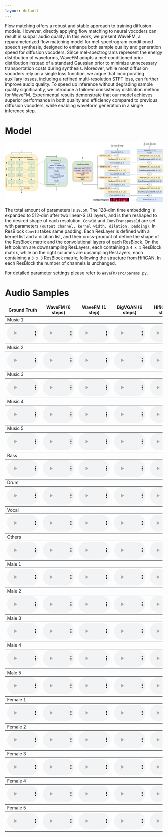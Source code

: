 ```yaml
---
layout: default
---
```


Flow matching offers a robust and stable approach to training diffusion models. However, directly applying flow matching to neural vocoders can result in subpar audio quality. In this work, we present WaveFM, a reparameterized flow matching model for mel-spectrogram conditioned speech synthesis, designed to enhance both sample quality and generation speed for diffusion vocoders. Since mel-spectrograms represent the energy distribution of waveforms, WaveFM adopts a mel-conditioned prior distribution instead of a standard Gaussian prior to minimize unnecessary transportation costs during synthesis. Moreover, while most diffusion vocoders rely on a single loss function, we argue that incorporating auxiliary losses, including a refined multi-resolution STFT loss, can further improve audio quality. To speed up inference without degrading sample quality significantly, we introduce a tailored consistency distillation method for WaveFM. Experimental results demonstrate that our model achieves superior performance in both quality and efficiency compared to previous diffusion vocoders, while enabling waveform generation in a single inference step.

# Model

![Model](./model.png)

The total amount of parameters is `19.5M`. The 128-dim time embedding is expanded to 512-dim after two linear-SiLU layers, and is then reshaped to the desired shape of each resolution. `Conv1d` and `ConvTranspose1d` are set with parameters `(output channel, kernel width, dilation, padding)`. In ResBlock `Conv1d` takes same padding. Each ResLayer is defined with a kernel list and a dilation list, and their cross-product of define the shape of the ResBlock matrix and the convolutional layers of each ResBlock. On the left column are downsampling ResLayers, each containing a `4 x 1` ResBlock matrix, while on the right columns are upsampling ResLayers, each containing a `3 x 3` ResBlock matrix, following the structure from HifiGAN. In each ResBlock the number of channels is unchanged.

For detailed parameter settings please refer to `WaveFM/src/params.py`.

# Audio Samples

<table><thead><tr><td align="center"><b>Ground Truth</b><br></td>
<td align="center"><b>WaveFM   (6 steps)</b><br></td>
<td align="center"><b>WaveFM   (1 step)</b><br></td>
<td align="center"><b>BigVGAN  (6 steps)</b><br></td>
<td align="center"><b>HifiGAN  (6 steps)</b><br></td>
<td align="center"><b>DiffWave (6 steps)</b><br></td>
<td align="center"><b>PriorGrad (6 steps)</b><br></td>
<td align="center"><b>FreGrad  (6 steps)</b><br></td>
<td align="center"><b>FastDiff  (6 steps)</b><br></td></tr></thead><tbody>
<tbody><tr><td colspan="9">Music 1</td></tr></tbody><tbody><tr>
<td align="center"><audio id="player" controls="" style="width:100px;" preload="auto"><source src="audio\gt\Alexander_Ross_-_Goodbye_Bolero.wav"></audio></td>
<td align="center"><audio id="player" controls="" style="width:100px;" preload="auto"><source src="audio\6WaveFM\Alexander_Ross_-_Goodbye_Bolero.wav"></audio></td>
<td align="center"><audio id="player" controls="" style="width:100px;" preload="auto"><source src="audio\1WaveFM\Alexander_Ross_-_Goodbye_Bolero.wav"></audio></td>
<td align="center"><audio id="player" controls="" style="width:100px;" preload="auto"><source src="audio\big-v-gan\Alexander_Ross_-_Goodbye_Bolero.wav"></audio></td>
<td align="center"><audio id="player" controls="" style="width:100px;" preload="auto"><source src="audio\new-hifi-gan\Alexander_Ross_-_Goodbye_Bolero.wav"></audio></td>
<td align="center"><audio id="player" controls="" style="width:100px;" preload="auto"><source src="audio\diffwave\Alexander_Ross_-_Goodbye_Bolero.wav"></audio></td>
<td align="center"><audio id="player" controls="" style="width:100px;" preload="auto"><source src="audio\PriorGrad\Alexander_Ross_-_Goodbye_Bolero.wav"></audio></td>
<td align="center"><audio id="player" controls="" style="width:100px;" preload="auto"><source src="audio\fregrad\Alexander_Ross_-_Goodbye_Bolero.wav"></audio></td>
<td align="center"><audio id="player" controls="" style="width:100px;" preload="auto"><source src="audio\FastDiff\Alexander_Ross_-_Goodbye_Bolero.wav"></audio></td>
</tr></tbody><tbody><tr><td colspan="9">Music 2</td></tr></tbody><tbody><tr>
<td align="center"><audio id="player" controls="" style="width:100px;" preload="auto"><source src="audio\gt\Al_James_-_Schoolboy_Facination.wav"></audio></td>
<td align="center"><audio id="player" controls="" style="width:100px;" preload="auto"><source src="audio\6WaveFM\Al_James_-_Schoolboy_Facination.wav"></audio></td>
<td align="center"><audio id="player" controls="" style="width:100px;" preload="auto"><source src="audio\1WaveFM\Al_James_-_Schoolboy_Facination.wav"></audio></td>
<td align="center"><audio id="player" controls="" style="width:100px;" preload="auto"><source src="audio\big-v-gan\Al_James_-_Schoolboy_Facination.wav"></audio></td>
<td align="center"><audio id="player" controls="" style="width:100px;" preload="auto"><source src="audio\new-hifi-gan\Al_James_-_Schoolboy_Facination.wav"></audio></td>
<td align="center"><audio id="player" controls="" style="width:100px;" preload="auto"><source src="audio\diffwave\Al_James_-_Schoolboy_Facination.wav"></audio></td>
<td align="center"><audio id="player" controls="" style="width:100px;" preload="auto"><source src="audio\PriorGrad\Al_James_-_Schoolboy_Facination.wav"></audio></td>
<td align="center"><audio id="player" controls="" style="width:100px;" preload="auto"><source src="audio\fregrad\Al_James_-_Schoolboy_Facination.wav"></audio></td>
<td align="center"><audio id="player" controls="" style="width:100px;" preload="auto"><source src="audio\FastDiff\Al_James_-_Schoolboy_Facination.wav"></audio></td>
</tr></tbody><tbody><tr><td colspan="9">Music 3</td></tr></tbody><tbody><tr>
<td align="center"><audio id="player" controls="" style="width:100px;" preload="auto"><source src="audio\gt\Ben_Carrigan_-_We'll_Talk_About_It_All_Tonight.wav"></audio></td>
<td align="center"><audio id="player" controls="" style="width:100px;" preload="auto"><source src="audio\6WaveFM\Ben_Carrigan_-_We'll_Talk_About_It_All_Tonight.wav"></audio></td>
<td align="center"><audio id="player" controls="" style="width:100px;" preload="auto"><source src="audio\1WaveFM\Ben_Carrigan_-_We'll_Talk_About_It_All_Tonight.wav"></audio></td>
<td align="center"><audio id="player" controls="" style="width:100px;" preload="auto"><source src="audio\big-v-gan\Ben_Carrigan_-_We'll_Talk_About_It_All_Tonight.wav"></audio></td>
<td align="center"><audio id="player" controls="" style="width:100px;" preload="auto"><source src="audio\new-hifi-gan\Ben_Carrigan_-_We'll_Talk_About_It_All_Tonight.wav"></audio></td>
<td align="center"><audio id="player" controls="" style="width:100px;" preload="auto"><source src="audio\diffwave\Ben_Carrigan_-_We'll_Talk_About_It_All_Tonight.wav"></audio></td>
<td align="center"><audio id="player" controls="" style="width:100px;" preload="auto"><source src="audio\PriorGrad\Ben_Carrigan_-_We'll_Talk_About_It_All_Tonight.wav"></audio></td>
<td align="center"><audio id="player" controls="" style="width:100px;" preload="auto"><source src="audio\fregrad\Ben_Carrigan_-_We'll_Talk_About_It_All_Tonight.wav"></audio></td>
<td align="center"><audio id="player" controls="" style="width:100px;" preload="auto"><source src="audio\FastDiff\Ben_Carrigan_-_We'll_Talk_About_It_All_Tonight.wav"></audio></td>
</tr></tbody><tbody><tr><td colspan="9">Music 4</td></tr></tbody><tbody><tr>
<td align="center"><audio id="player" controls="" style="width:100px;" preload="auto"><source src="audio\gt\BKS_-_Too_Much.wav"></audio></td>
<td align="center"><audio id="player" controls="" style="width:100px;" preload="auto"><source src="audio\6WaveFM\BKS_-_Too_Much.wav"></audio></td>
<td align="center"><audio id="player" controls="" style="width:100px;" preload="auto"><source src="audio\1WaveFM\BKS_-_Too_Much.wav"></audio></td>
<td align="center"><audio id="player" controls="" style="width:100px;" preload="auto"><source src="audio\big-v-gan\BKS_-_Too_Much.wav"></audio></td>
<td align="center"><audio id="player" controls="" style="width:100px;" preload="auto"><source src="audio\new-hifi-gan\BKS_-_Too_Much.wav"></audio></td>
<td align="center"><audio id="player" controls="" style="width:100px;" preload="auto"><source src="audio\diffwave\BKS_-_Too_Much.wav"></audio></td>
<td align="center"><audio id="player" controls="" style="width:100px;" preload="auto"><source src="audio\PriorGrad\BKS_-_Too_Much.wav"></audio></td>
<td align="center"><audio id="player" controls="" style="width:100px;" preload="auto"><source src="audio\fregrad\BKS_-_Too_Much.wav"></audio></td>
<td align="center"><audio id="player" controls="" style="width:100px;" preload="auto"><source src="audio\FastDiff\BKS_-_Too_Much.wav"></audio></td>
</tr></tbody><tbody><tr><td colspan="9">Music 5</td></tr></tbody><tbody><tr>
<td align="center"><audio id="player" controls="" style="width:100px;" preload="auto"><source src="audio\gt\Zeno_-_Signs.wav"></audio></td>
<td align="center"><audio id="player" controls="" style="width:100px;" preload="auto"><source src="audio\6WaveFM\Zeno_-_Signs.wav"></audio></td>
<td align="center"><audio id="player" controls="" style="width:100px;" preload="auto"><source src="audio\1WaveFM\Zeno_-_Signs.wav"></audio></td>
<td align="center"><audio id="player" controls="" style="width:100px;" preload="auto"><source src="audio\big-v-gan\Zeno_-_Signs.wav"></audio></td>
<td align="center"><audio id="player" controls="" style="width:100px;" preload="auto"><source src="audio\new-hifi-gan\Zeno_-_Signs.wav"></audio></td>
<td align="center"><audio id="player" controls="" style="width:100px;" preload="auto"><source src="audio\diffwave\Zeno_-_Signs.wav"></audio></td>
<td align="center"><audio id="player" controls="" style="width:100px;" preload="auto"><source src="audio\PriorGrad\Zeno_-_Signs.wav"></audio></td>
<td align="center"><audio id="player" controls="" style="width:100px;" preload="auto"><source src="audio\fregrad\Zeno_-_Signs.wav"></audio></td>
<td align="center"><audio id="player" controls="" style="width:100px;" preload="auto"><source src="audio\FastDiff\Zeno_-_Signs.wav"></audio></td>
</tr></tbody><tbody><tr><td colspan="9">Bass</td></tr></tbody><tbody><tr>
<td align="center"><audio id="player" controls="" style="width:100px;" preload="auto"><source src="audio\gt\AM_Contra_-_Heart_Peripheral.wav"></audio></td>
<td align="center"><audio id="player" controls="" style="width:100px;" preload="auto"><source src="audio\6WaveFM\AM_Contra_-_Heart_Peripheral.wav"></audio></td>
<td align="center"><audio id="player" controls="" style="width:100px;" preload="auto"><source src="audio\1WaveFM\AM_Contra_-_Heart_Peripheral.wav"></audio></td>
<td align="center"><audio id="player" controls="" style="width:100px;" preload="auto"><source src="audio\big-v-gan\AM_Contra_-_Heart_Peripheral.wav"></audio></td>
<td align="center"><audio id="player" controls="" style="width:100px;" preload="auto"><source src="audio\new-hifi-gan\AM_Contra_-_Heart_Peripheral.wav"></audio></td>
<td align="center"><audio id="player" controls="" style="width:100px;" preload="auto"><source src="audio\diffwave\AM_Contra_-_Heart_Peripheral.wav"></audio></td>
<td align="center"><audio id="player" controls="" style="width:100px;" preload="auto"><source src="audio\PriorGrad\AM_Contra_-_Heart_Peripheral.wav"></audio></td>
<td align="center"><audio id="player" controls="" style="width:100px;" preload="auto"><source src="audio\fregrad\AM_Contra_-_Heart_Peripheral.wav"></audio></td>
<td align="center"><audio id="player" controls="" style="width:100px;" preload="auto"><source src="audio\FastDiff\AM_Contra_-_Heart_Peripheral.wav"></audio></td>
</tr></tbody><tbody><tr><td colspan="9">Drum</td></tr></tbody><tbody><tr>
<td align="center"><audio id="player" controls="" style="width:100px;" preload="auto"><source src="audio\gt\Actions_-_One_Minute_Smile.wav"></audio></td>
<td align="center"><audio id="player" controls="" style="width:100px;" preload="auto"><source src="audio\6WaveFM\Actions_-_One_Minute_Smile.wav"></audio></td>
<td align="center"><audio id="player" controls="" style="width:100px;" preload="auto"><source src="audio\1WaveFM\Actions_-_One_Minute_Smile.wav"></audio></td>
<td align="center"><audio id="player" controls="" style="width:100px;" preload="auto"><source src="audio\big-v-gan\Actions_-_One_Minute_Smile.wav"></audio></td>
<td align="center"><audio id="player" controls="" style="width:100px;" preload="auto"><source src="audio\new-hifi-gan\Actions_-_One_Minute_Smile.wav"></audio></td>
<td align="center"><audio id="player" controls="" style="width:100px;" preload="auto"><source src="audio\diffwave\Actions_-_One_Minute_Smile.wav"></audio></td>
<td align="center"><audio id="player" controls="" style="width:100px;" preload="auto"><source src="audio\PriorGrad\Actions_-_One_Minute_Smile.wav"></audio></td>
<td align="center"><audio id="player" controls="" style="width:100px;" preload="auto"><source src="audio\fregrad\Actions_-_One_Minute_Smile.wav"></audio></td>
<td align="center"><audio id="player" controls="" style="width:100px;" preload="auto"><source src="audio\FastDiff\Actions_-_One_Minute_Smile.wav"></audio></td>
</tr></tbody><tbody><tr><td colspan="9">Vocal</td></tr></tbody><tbody><tr>
<td align="center"><audio id="player" controls="" style="width:100px;" preload="auto"><source src="audio\gt\Clara_Berry_And_Wooldog_-_Waltz_For_My_Victims.wav"></audio></td>
<td align="center"><audio id="player" controls="" style="width:100px;" preload="auto"><source src="audio\6WaveFM\Clara_Berry_And_Wooldog_-_Waltz_For_My_Victims.wav"></audio></td>
<td align="center"><audio id="player" controls="" style="width:100px;" preload="auto"><source src="audio\1WaveFM\Clara_Berry_And_Wooldog_-_Waltz_For_My_Victims.wav"></audio></td>
<td align="center"><audio id="player" controls="" style="width:100px;" preload="auto"><source src="audio\big-v-gan\Clara_Berry_And_Wooldog_-_Waltz_For_My_Victims.wav"></audio></td>
<td align="center"><audio id="player" controls="" style="width:100px;" preload="auto"><source src="audio\new-hifi-gan\Clara_Berry_And_Wooldog_-_Waltz_For_My_Victims.wav"></audio></td>
<td align="center"><audio id="player" controls="" style="width:100px;" preload="auto"><source src="audio\diffwave\Clara_Berry_And_Wooldog_-_Waltz_For_My_Victims.wav"></audio></td>
<td align="center"><audio id="player" controls="" style="width:100px;" preload="auto"><source src="audio\PriorGrad\Clara_Berry_And_Wooldog_-_Waltz_For_My_Victims.wav"></audio></td>
<td align="center"><audio id="player" controls="" style="width:100px;" preload="auto"><source src="audio\fregrad\Clara_Berry_And_Wooldog_-_Waltz_For_My_Victims.wav"></audio></td>
<td align="center"><audio id="player" controls="" style="width:100px;" preload="auto"><source src="audio\FastDiff\Clara_Berry_And_Wooldog_-_Waltz_For_My_Victims.wav"></audio></td>
</tr></tbody><tbody><tr><td colspan="9">Others</td></tr></tbody><tbody><tr>
<td align="center"><audio id="player" controls="" style="width:100px;" preload="auto"><source src="audio\gt\BKS_-_Bulldozer.wav"></audio></td>
<td align="center"><audio id="player" controls="" style="width:100px;" preload="auto"><source src="audio\6WaveFM\BKS_-_Bulldozer.wav"></audio></td>
<td align="center"><audio id="player" controls="" style="width:100px;" preload="auto"><source src="audio\1WaveFM\BKS_-_Bulldozer.wav"></audio></td>
<td align="center"><audio id="player" controls="" style="width:100px;" preload="auto"><source src="audio\big-v-gan\BKS_-_Bulldozer.wav"></audio></td>
<td align="center"><audio id="player" controls="" style="width:100px;" preload="auto"><source src="audio\new-hifi-gan\BKS_-_Bulldozer.wav"></audio></td>
<td align="center"><audio id="player" controls="" style="width:100px;" preload="auto"><source src="audio\diffwave\BKS_-_Bulldozer.wav"></audio></td>
<td align="center"><audio id="player" controls="" style="width:100px;" preload="auto"><source src="audio\PriorGrad\BKS_-_Bulldozer.wav"></audio></td>
<td align="center"><audio id="player" controls="" style="width:100px;" preload="auto"><source src="audio\fregrad\BKS_-_Bulldozer.wav"></audio></td>
<td align="center"><audio id="player" controls="" style="width:100px;" preload="auto"><source src="audio\FastDiff\BKS_-_Bulldozer.wav"></audio></td>
</tr></tbody><tbody><tr><td colspan="9">Male 1</td></tr></tbody><tbody><tr>
<td align="center"><audio id="player" controls="" style="width:100px;" preload="auto"><source src="audio\gt\1089_134686_000007_000005.wav"></audio></td>
<td align="center"><audio id="player" controls="" style="width:100px;" preload="auto"><source src="audio\6WaveFM\1089_134686_000007_000005.wav"></audio></td>
<td align="center"><audio id="player" controls="" style="width:100px;" preload="auto"><source src="audio\1WaveFM\1089_134686_000007_000005.wav"></audio></td>
<td align="center"><audio id="player" controls="" style="width:100px;" preload="auto"><source src="audio\big-v-gan\1089_134686_000007_000005.wav"></audio></td>
<td align="center"><audio id="player" controls="" style="width:100px;" preload="auto"><source src="audio\new-hifi-gan\1089_134686_000007_000005.wav"></audio></td>
<td align="center"><audio id="player" controls="" style="width:100px;" preload="auto"><source src="audio\diffwave\1089_134686_000007_000005.wav"></audio></td>
<td align="center"><audio id="player" controls="" style="width:100px;" preload="auto"><source src="audio\PriorGrad\1089_134686_000007_000005.wav"></audio></td>
<td align="center"><audio id="player" controls="" style="width:100px;" preload="auto"><source src="audio\fregrad\1089_134686_000007_000005.wav"></audio></td>
<td align="center"><audio id="player" controls="" style="width:100px;" preload="auto"><source src="audio\FastDiff\1089_134686_000007_000005.wav"></audio></td>
</tr></tbody><tbody><tr><td colspan="9">Male 2</td></tr></tbody><tbody><tr>
<td align="center"><audio id="player" controls="" style="width:100px;" preload="auto"><source src="audio\gt\1089_134686_000024_000007.wav"></audio></td>
<td align="center"><audio id="player" controls="" style="width:100px;" preload="auto"><source src="audio\6WaveFM\1089_134686_000024_000007.wav"></audio></td>
<td align="center"><audio id="player" controls="" style="width:100px;" preload="auto"><source src="audio\1WaveFM\1089_134686_000024_000007.wav"></audio></td>
<td align="center"><audio id="player" controls="" style="width:100px;" preload="auto"><source src="audio\big-v-gan\1089_134686_000024_000007.wav"></audio></td>
<td align="center"><audio id="player" controls="" style="width:100px;" preload="auto"><source src="audio\new-hifi-gan\1089_134686_000024_000007.wav"></audio></td>
<td align="center"><audio id="player" controls="" style="width:100px;" preload="auto"><source src="audio\diffwave\1089_134686_000024_000007.wav"></audio></td>
<td align="center"><audio id="player" controls="" style="width:100px;" preload="auto"><source src="audio\PriorGrad\1089_134686_000024_000007.wav"></audio></td>
<td align="center"><audio id="player" controls="" style="width:100px;" preload="auto"><source src="audio\fregrad\1089_134686_000024_000007.wav"></audio></td>
<td align="center"><audio id="player" controls="" style="width:100px;" preload="auto"><source src="audio\FastDiff\1089_134686_000024_000007.wav"></audio></td>
</tr></tbody><tbody><tr><td colspan="9">Male 3</td></tr></tbody><tbody><tr>
<td align="center"><audio id="player" controls="" style="width:100px;" preload="auto"><source src="audio\gt\1188_133604_000011_000003.wav"></audio></td>
<td align="center"><audio id="player" controls="" style="width:100px;" preload="auto"><source src="audio\6WaveFM\1188_133604_000011_000003.wav"></audio></td>
<td align="center"><audio id="player" controls="" style="width:100px;" preload="auto"><source src="audio\1WaveFM\1188_133604_000011_000003.wav"></audio></td>
<td align="center"><audio id="player" controls="" style="width:100px;" preload="auto"><source src="audio\big-v-gan\1188_133604_000011_000003.wav"></audio></td>
<td align="center"><audio id="player" controls="" style="width:100px;" preload="auto"><source src="audio\new-hifi-gan\1188_133604_000011_000003.wav"></audio></td>
<td align="center"><audio id="player" controls="" style="width:100px;" preload="auto"><source src="audio\diffwave\1188_133604_000011_000003.wav"></audio></td>
<td align="center"><audio id="player" controls="" style="width:100px;" preload="auto"><source src="audio\PriorGrad\1188_133604_000011_000003.wav"></audio></td>
<td align="center"><audio id="player" controls="" style="width:100px;" preload="auto"><source src="audio\fregrad\1188_133604_000011_000003.wav"></audio></td>
<td align="center"><audio id="player" controls="" style="width:100px;" preload="auto"><source src="audio\FastDiff\1188_133604_000011_000003.wav"></audio></td>
</tr></tbody><tbody><tr><td colspan="9">Male 4</td></tr></tbody><tbody><tr>
<td align="center"><audio id="player" controls="" style="width:100px;" preload="auto"><source src="audio\gt\1188_133604_000018_000000.wav"></audio></td>
<td align="center"><audio id="player" controls="" style="width:100px;" preload="auto"><source src="audio\6WaveFM\1188_133604_000018_000000.wav"></audio></td>
<td align="center"><audio id="player" controls="" style="width:100px;" preload="auto"><source src="audio\1WaveFM\1188_133604_000018_000000.wav"></audio></td>
<td align="center"><audio id="player" controls="" style="width:100px;" preload="auto"><source src="audio\big-v-gan\1188_133604_000018_000000.wav"></audio></td>
<td align="center"><audio id="player" controls="" style="width:100px;" preload="auto"><source src="audio\new-hifi-gan\1188_133604_000018_000000.wav"></audio></td>
<td align="center"><audio id="player" controls="" style="width:100px;" preload="auto"><source src="audio\diffwave\1188_133604_000018_000000.wav"></audio></td>
<td align="center"><audio id="player" controls="" style="width:100px;" preload="auto"><source src="audio\PriorGrad\1188_133604_000018_000000.wav"></audio></td>
<td align="center"><audio id="player" controls="" style="width:100px;" preload="auto"><source src="audio\fregrad\1188_133604_000018_000000.wav"></audio></td>
<td align="center"><audio id="player" controls="" style="width:100px;" preload="auto"><source src="audio\FastDiff\1188_133604_000018_000000.wav"></audio></td>
</tr></tbody><tbody><tr><td colspan="9">Male 5</td></tr></tbody><tbody><tr>
<td align="center"><audio id="player" controls="" style="width:100px;" preload="auto"><source src="audio\gt\1320_122612_000013_000000.wav"></audio></td>
<td align="center"><audio id="player" controls="" style="width:100px;" preload="auto"><source src="audio\6WaveFM\1320_122612_000013_000000.wav"></audio></td>
<td align="center"><audio id="player" controls="" style="width:100px;" preload="auto"><source src="audio\1WaveFM\1320_122612_000013_000000.wav"></audio></td>
<td align="center"><audio id="player" controls="" style="width:100px;" preload="auto"><source src="audio\big-v-gan\1320_122612_000013_000000.wav"></audio></td>
<td align="center"><audio id="player" controls="" style="width:100px;" preload="auto"><source src="audio\new-hifi-gan\1320_122612_000013_000000.wav"></audio></td>
<td align="center"><audio id="player" controls="" style="width:100px;" preload="auto"><source src="audio\diffwave\1320_122612_000013_000000.wav"></audio></td>
<td align="center"><audio id="player" controls="" style="width:100px;" preload="auto"><source src="audio\PriorGrad\1320_122612_000013_000000.wav"></audio></td>
<td align="center"><audio id="player" controls="" style="width:100px;" preload="auto"><source src="audio\fregrad\1320_122612_000013_000000.wav"></audio></td>
<td align="center"><audio id="player" controls="" style="width:100px;" preload="auto"><source src="audio\FastDiff\1320_122612_000013_000000.wav"></audio></td>
</tr></tbody><tbody><tr><td colspan="9">Female 1</td></tr></tbody><tbody><tr>
<td align="center"><audio id="player" controls="" style="width:100px;" preload="auto"><source src="audio\gt\121_127105_000014_000001.wav"></audio></td>
<td align="center"><audio id="player" controls="" style="width:100px;" preload="auto"><source src="audio\6WaveFM\121_127105_000014_000001.wav"></audio></td>
<td align="center"><audio id="player" controls="" style="width:100px;" preload="auto"><source src="audio\1WaveFM\121_127105_000014_000001.wav"></audio></td>
<td align="center"><audio id="player" controls="" style="width:100px;" preload="auto"><source src="audio\big-v-gan\121_127105_000014_000001.wav"></audio></td>
<td align="center"><audio id="player" controls="" style="width:100px;" preload="auto"><source src="audio\new-hifi-gan\121_127105_000014_000001.wav"></audio></td>
<td align="center"><audio id="player" controls="" style="width:100px;" preload="auto"><source src="audio\diffwave\121_127105_000014_000001.wav"></audio></td>
<td align="center"><audio id="player" controls="" style="width:100px;" preload="auto"><source src="audio\PriorGrad\121_127105_000014_000001.wav"></audio></td>
<td align="center"><audio id="player" controls="" style="width:100px;" preload="auto"><source src="audio\fregrad\121_127105_000014_000001.wav"></audio></td>
<td align="center"><audio id="player" controls="" style="width:100px;" preload="auto"><source src="audio\FastDiff\121_127105_000014_000001.wav"></audio></td>
</tr></tbody><tbody><tr><td colspan="9">Female 2</td></tr></tbody><tbody><tr>
<td align="center"><audio id="player" controls="" style="width:100px;" preload="auto"><source src="audio\gt\121_127105_000040_000000.wav"></audio></td>
<td align="center"><audio id="player" controls="" style="width:100px;" preload="auto"><source src="audio\6WaveFM\121_127105_000040_000000.wav"></audio></td>
<td align="center"><audio id="player" controls="" style="width:100px;" preload="auto"><source src="audio\1WaveFM\121_127105_000040_000000.wav"></audio></td>
<td align="center"><audio id="player" controls="" style="width:100px;" preload="auto"><source src="audio\big-v-gan\121_127105_000040_000000.wav"></audio></td>
<td align="center"><audio id="player" controls="" style="width:100px;" preload="auto"><source src="audio\new-hifi-gan\121_127105_000040_000000.wav"></audio></td>
<td align="center"><audio id="player" controls="" style="width:100px;" preload="auto"><source src="audio\diffwave\121_127105_000040_000000.wav"></audio></td>
<td align="center"><audio id="player" controls="" style="width:100px;" preload="auto"><source src="audio\PriorGrad\121_127105_000040_000000.wav"></audio></td>
<td align="center"><audio id="player" controls="" style="width:100px;" preload="auto"><source src="audio\fregrad\121_127105_000040_000000.wav"></audio></td>
<td align="center"><audio id="player" controls="" style="width:100px;" preload="auto"><source src="audio\FastDiff\121_127105_000040_000000.wav"></audio></td>
</tr></tbody><tbody><tr><td colspan="9">Female 3</td></tr></tbody><tbody><tr>
<td align="center"><audio id="player" controls="" style="width:100px;" preload="auto"><source src="audio\gt\237_126133_000033_000001.wav"></audio></td>
<td align="center"><audio id="player" controls="" style="width:100px;" preload="auto"><source src="audio\6WaveFM\237_126133_000033_000001.wav"></audio></td>
<td align="center"><audio id="player" controls="" style="width:100px;" preload="auto"><source src="audio\1WaveFM\237_126133_000033_000001.wav"></audio></td>
<td align="center"><audio id="player" controls="" style="width:100px;" preload="auto"><source src="audio\big-v-gan\237_126133_000033_000001.wav"></audio></td>
<td align="center"><audio id="player" controls="" style="width:100px;" preload="auto"><source src="audio\new-hifi-gan\237_126133_000033_000001.wav"></audio></td>
<td align="center"><audio id="player" controls="" style="width:100px;" preload="auto"><source src="audio\diffwave\237_126133_000033_000001.wav"></audio></td>
<td align="center"><audio id="player" controls="" style="width:100px;" preload="auto"><source src="audio\PriorGrad\237_126133_000033_000001.wav"></audio></td>
<td align="center"><audio id="player" controls="" style="width:100px;" preload="auto"><source src="audio\fregrad\237_126133_000033_000001.wav"></audio></td>
<td align="center"><audio id="player" controls="" style="width:100px;" preload="auto"><source src="audio\FastDiff\237_126133_000033_000001.wav"></audio></td>
</tr></tbody><tbody><tr><td colspan="9">Female 4</td></tr></tbody><tbody><tr>
<td align="center"><audio id="player" controls="" style="width:100px;" preload="auto"><source src="audio\gt\237_134493_000003_000000.wav"></audio></td>
<td align="center"><audio id="player" controls="" style="width:100px;" preload="auto"><source src="audio\6WaveFM\237_134493_000003_000000.wav"></audio></td>
<td align="center"><audio id="player" controls="" style="width:100px;" preload="auto"><source src="audio\1WaveFM\237_134493_000003_000000.wav"></audio></td>
<td align="center"><audio id="player" controls="" style="width:100px;" preload="auto"><source src="audio\big-v-gan\237_134493_000003_000000.wav"></audio></td>
<td align="center"><audio id="player" controls="" style="width:100px;" preload="auto"><source src="audio\new-hifi-gan\237_134493_000003_000000.wav"></audio></td>
<td align="center"><audio id="player" controls="" style="width:100px;" preload="auto"><source src="audio\diffwave\237_134493_000003_000000.wav"></audio></td>
<td align="center"><audio id="player" controls="" style="width:100px;" preload="auto"><source src="audio\PriorGrad\237_134493_000003_000000.wav"></audio></td>
<td align="center"><audio id="player" controls="" style="width:100px;" preload="auto"><source src="audio\fregrad\237_134493_000003_000000.wav"></audio></td>
<td align="center"><audio id="player" controls="" style="width:100px;" preload="auto"><source src="audio\FastDiff\237_134493_000003_000000.wav"></audio></td>
</tr></tbody><tbody><tr><td colspan="9">Female 5</td></tr></tbody><tbody><tr>
<td align="center"><audio id="player" controls="" style="width:100px;" preload="auto"><source src="audio\gt\1284_1181_000045_000000.wav"></audio></td>
<td align="center"><audio id="player" controls="" style="width:100px;" preload="auto"><source src="audio\6WaveFM\1284_1181_000045_000000.wav"></audio></td>
<td align="center"><audio id="player" controls="" style="width:100px;" preload="auto"><source src="audio\1WaveFM\1284_1181_000045_000000.wav"></audio></td>
<td align="center"><audio id="player" controls="" style="width:100px;" preload="auto"><source src="audio\big-v-gan\1284_1181_000045_000000.wav"></audio></td>
<td align="center"><audio id="player" controls="" style="width:100px;" preload="auto"><source src="audio\new-hifi-gan\1284_1181_000045_000000.wav"></audio></td>
<td align="center"><audio id="player" controls="" style="width:100px;" preload="auto"><source src="audio\diffwave\1284_1181_000045_000000.wav"></audio></td>
<td align="center"><audio id="player" controls="" style="width:100px;" preload="auto"><source src="audio\PriorGrad\1284_1181_000045_000000.wav"></audio></td>
<td align="center"><audio id="player" controls="" style="width:100px;" preload="auto"><source src="audio\fregrad\1284_1181_000045_000000.wav"></audio></td>
<td align="center"><audio id="player" controls="" style="width:100px;" preload="auto"><source src="audio\FastDiff\1284_1181_000045_000000.wav"></audio></td>
</tr></tbody>